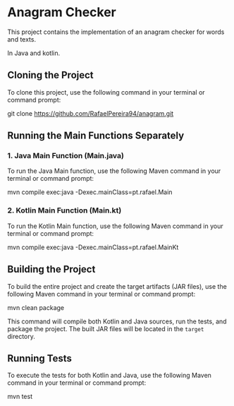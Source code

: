 # Anagram Checker

This project contains the implementation of an anagram checker for words and texts.

In Java and kotlin.

## Cloning the Project

To clone this project, use the following command in your terminal or command prompt:

git clone https://github.com/RafaelPereira94/anagram.git

## Running the Main Functions Separately

### 1. Java Main Function (Main.java)

To run the Java Main function, use the following Maven command in your terminal or command prompt:

mvn compile exec:java -Dexec.mainClass=pt.rafael.Main

### 2. Kotlin Main Function (Main.kt)

To run the Kotlin Main function, use the following Maven command in your terminal or command prompt:

mvn compile exec:java -Dexec.mainClass=pt.rafael.MainKt

## Building the Project

To build the entire project and create the target artifacts (JAR files), use the following Maven command in your terminal or command prompt:

mvn clean package

This command will compile both Kotlin and Java sources, run the tests, and package the project. The built JAR files will be located in the `target` directory.

## Running Tests

To execute the tests for both Kotlin and Java, use the following Maven command in your terminal or command prompt:

mvn test